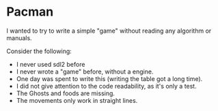 # Pacman

I wanted to try to write a simple "game" without reading any
algorithm or manuals.

Consider the following:
* I never used sdl2 before
* I never wrote a "game" before, without a engine.
* One day was spent to write this (writing the table got a long time).
* I did not give attention to the code readability, as it's only a test.
* The Ghosts and foods are missing.
* The movements only work in straight lines.
